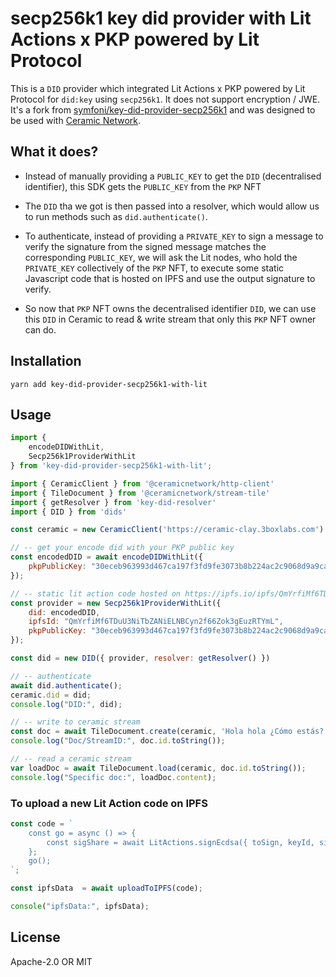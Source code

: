# secp256k1 key did provider with Lit Actions x PKP powered by Lit Protocol

This is a `DID` provider which integrated Lit Actions x PKP powered by Lit Protocol for `did:key` using `secp256k1`. It does not support encryption / JWE. It's a fork from [symfoni/key-did-provider-secp256k1](https://github.com/symfoni/key-did-provider-secp256k1) and was designed to be used with [Ceramic Network](https://ceramic.network/).

## What it does?

- Instead of manually providing a `PUBLIC_KEY` to get the `DID` (decentralised identifier), this SDK gets the `PUBLIC_KEY` from the `PKP` NFT 

- The `DID` tha we got is then passed into a resolver, which would allow us to run methods such as `did.authenticate()`.

- To authenticate, instead of providing a `PRIVATE_KEY` to sign a message to verify the signature from the signed message matches the corresponding `PUBLIC_KEY`, we will ask the Lit nodes, who hold the `PRIVATE_KEY` collectively of the `PKP` NFT, to execute some static Javascript code that is hosted on IPFS and use the output signature to verify.

- So now that `PKP` NFT owns the decentralised identifier `DID`, we can use this `DID` in Ceramic to read & write stream that only this `PKP` NFT owner can do. 

## Installation

```
yarn add key-did-provider-secp256k1-with-lit
```

## Usage

```js
import { 
    encodeDIDWithLit,  
    Secp256k1ProviderWithLit 
} from 'key-did-provider-secp256k1-with-lit';

import { CeramicClient } from '@ceramicnetwork/http-client'
import { TileDocument } from '@ceramicnetwork/stream-tile'
import { getResolver } from 'key-did-resolver'
import { DID } from 'dids'

const ceramic = new CeramicClient('https://ceramic-clay.3boxlabs.com')

// -- get your encode did with your PKP public key
const encodedDID = await encodeDIDWithLit({
    pkpPublicKey: "30eceb963993d467ca197f3fd9fe3073b8b224ac2c9068d9a9caafcd5e20cf983",
});

// -- static lit action code hosted on https://ipfs.io/ipfs/QmYrfiMf6TDuU3NiTbZANiELNBCyn2f66Zok3gEuzRTYmL
const provider = new Secp256k1ProviderWithLit({
    did: encodedDID,
    ipfsId: "QmYrfiMf6TDuU3NiTbZANiELNBCyn2f66Zok3gEuzRTYmL",
    pkpPublicKey: "30eceb963993d467ca197f3fd9fe3073b8b224ac2c9068d9a9caafcd5e20cf983",
});

const did = new DID({ provider, resolver: getResolver() })

// -- authenticate
await did.authenticate();
ceramic.did = did;
console.log("DID:", did);

// -- write to ceramic stream
const doc = await TileDocument.create(ceramic, 'Hola hola ¿Cómo estás?');
console.log("Doc/StreamID:", doc.id.toString());

// -- read a ceramic stream
var loadDoc = await TileDocument.load(ceramic, doc.id.toString());
console.log("Specific doc:", loadDoc.content);
```

### To upload a new Lit Action code on IPFS

```js
const code = `
    const go = async () => {
        const sigShare = await LitActions.signEcdsa({ toSign, keyId, sigName });
    };
    go();
`;

const ipfsData  = await uploadToIPFS(code);

console("ipfsData:", ipfsData);
```

## License

Apache-2.0 OR MIT
